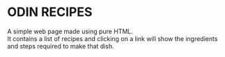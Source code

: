 # ODIN RECIPES

A simple web page made using pure HTML.
<br />
It contains a list of recipes and clicking on a link will show the ingredients and steps required to make that dish.